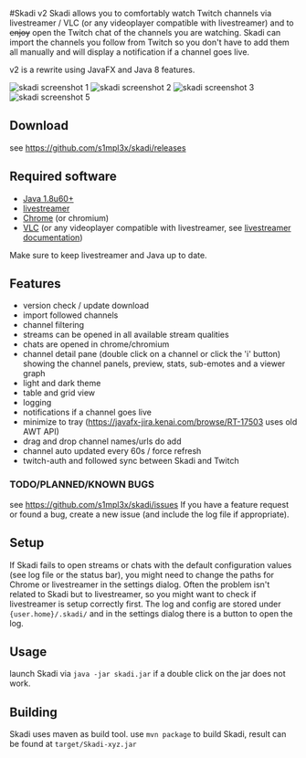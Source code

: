 #Skadi v2
Skadi allows you to comfortably watch Twitch channels via livestreamer / VLC (or any videoplayer compatible with livestreamer) and to ~~enjoy~~ open the Twitch chat of the channels you are watching. Skadi can import the channels you follow from Twitch so you don't have to add them all manually and will display a notification if a channel goes live.

v2 is a rewrite using JavaFX and Java 8 features.

![skadi screenshot 1](https://i.imgur.com/cQps54F.jpg "grid view dark theme")
![skadi screenshot 2](https://i.imgur.com/RpWgRoA.jpg "grid view light theme")
![skadi screenshot 3](https://i.imgur.com/nUFr3Wa.jpg "channel detail pane")
![skadi screenshot 5](https://i.imgur.com/ExnJCtW.png "open stream and chat")

## Download
see https://github.com/s1mpl3x/skadi/releases

## Required software
* [Java 1.8u60+](https://www.java.com/download/) 
* [livestreamer](https://github.com/chrippa/livestreamer/releases)
* [Chrome](https://www.google.com/chrome/) (or chromium)
* [VLC](https://www.videolan.org/vlc/) (or any videoplayer compatible with livestreamer, see  [livestreamer documentation](http://docs.livestreamer.io/players.html))

Make sure to keep livestreamer and Java up to date.

## Features
* version check / update download
* import followed channels
* channel filtering
* streams can be opened in all available stream qualities
* chats are opened in chrome/chromium
* channel detail pane (double click on a channel or click the 'i' button) showing the channel panels, preview, stats, sub-emotes and a viewer graph
* light and dark theme
* table and grid view
* logging
* notifications if a channel goes live
* minimize to tray (https://javafx-jira.kenai.com/browse/RT-17503 uses old AWT API)
* drag and drop channel names/urls do add
* channel auto updated every 60s / force refresh
* twitch-auth and followed sync between Skadi and Twitch

### TODO/PLANNED/KNOWN BUGS
see https://github.com/s1mpl3x/skadi/issues 
If you have a feature request or found a bug, create a new issue (and include the log file if appropriate). 

## Setup
If Skadi fails to open streams or chats with the default configuration values (see log file or the status bar), you might need to change the paths for Chrome or livestreamer in the settings dialog. Often the problem isn't related to Skadi but to livestreamer, so you might want to check if livestreamer is setup correctly first.
The log and config are stored under `{user.home}/.skadi/` and in the settings dialog there is a button to open the log.

## Usage
launch Skadi via `java -jar skadi.jar` if a double click on the jar does not work.

## Building
Skadi uses maven as build tool.
use `mvn package` to build Skadi, result can be found at `target/Skadi-xyz.jar`
